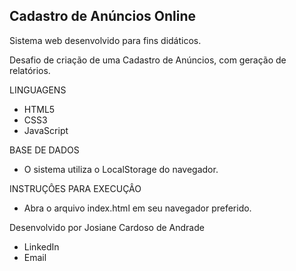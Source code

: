 ## Cadastro de Anúncios Online

Sistema web desenvolvido para fins didáticos.

Desafio de criação de uma Cadastro de Anúncios, com geração de relatórios.

LINGUAGENS

- HTML5
- CSS3
- JavaScript

BASE DE DADOS

- O sistema utiliza o LocalStorage do navegador.

INSTRUÇÔES PARA EXECUÇÂO

- Abra o arquivo index.html em seu navegador preferido.


Desenvolvido por Josiane Cardoso de Andrade

- LinkedIn
- Email
